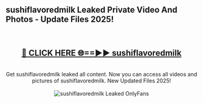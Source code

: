 <h2>sushiflavoredmilk Leaked Private Video And Photos - Update Files 2025!</h2>
<br>
<div align="center">
<h2><a href="https://betterlinks.top/A2PfLJ" rel="nofollow">🔴 CLICK HERE 🌐==►► sushiflavoredmilk</a></h2>
<br>
Get sushiflavoredmilk leaked all content. Now you can access all videos and pictures of sushiflavoredmilk. New Updated Files 2025!
<br>
<br>
<a href="https://betterlinks.top/A2PfLJ" rel="nofollow" data-target="animated-image.originalLink"><img src="https://i.imgur.com/dJHk4Zq.gif" alt="sushiflavoredmilk Leaked  OnlyFans" style="max-width: 100%; display: inline-block;" data-target="animated-image.originalImage"></a>
</div>
<br>
